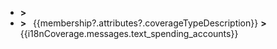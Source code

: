 <nav *ngIf="requiredDataLoaded">
  <ul id="planChoice" class="lob_wrap col-xs-12 col-sm-3 hidd_sm nill">
    <div class="plan" *ngFor="let plan of sidebarPlans">
      <li class="lob ellipsis">
        <b class="arrowInd hide">&gt; &nbsp;</b>
        <a class="nav-link-plan-name"
           [routerLink]="['/MyCoverage', plan?.memberships[0]?.attributes?.id]"
           [innerHtml]="plan?.groupName"
           (click)="expandContainer($event)"></a>
      </li>
      <li class="sub_lob" *ngFor="let membership of plan?.memberships">
        <ng-container *ngIf="!membership?.isSpendingAccount">
          <b class="arrowInd hide">&gt; &nbsp;</b>
          <a id="{{membership?.attributes?.id}}"
             [attr.aria-label]="membership?.attributes?.coverageTypeDescription === i18nCoverage.messages.text_bcc_coverage ?
             i18nCoverage.messages.link_bcc_coverage_arialabel : null"
             [attr.data-analytics]="membership?.attributes?.coverageTypeDescription === i18nCoverage.messages.text_bcc_coverage ?
             i18nCoverage.messages.link_bcc_coverage_dataanalytics : null"
             [routerLink]="['/MyCoverage', membership?.attributes?.id, membership?.attributes?.coverageType | lowercase]"
             (click)="onClick($event)">
            {{membership?.attributes?.coverageTypeDescription}}
          </a>
        </ng-container>
        <ng-container *ngIf="membership?.isSpendingAccount">
          <b class="arrowInd hide">&gt; &nbsp;</b>
          <a id="{{membership?.attributes?.id}} {{coverageView.spendingAccounts}}"
             [routerLink]="['/MyCoverage', membership?.attributes?.id, coverageView.spendingAccounts]"
             (click)="onClick($event)">
            {{i18nCoverage.messages.text_spending_accounts}}
          </a>
        </ng-container>
      </li>
    </div>
  </ul>
</nav>
